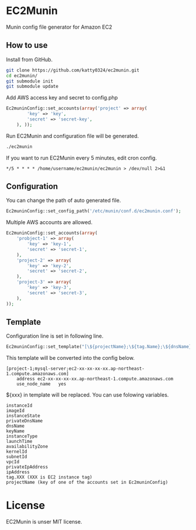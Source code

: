 # EC2Munin

Munin config file generator for Amazon EC2

## How to use

Install from GitHub.

```bash
git clone https://github.com/katty0324/ec2munin.git
cd ec2munin/
git submodule init
git submodule update
```

Add AWS access key and secret to config.php

```php
Ec2muninConfig::set_accounts(array('project' => array(
		'key' => 'key',
		'secret' => 'secret-key',
	), ));
```

Run EC2Munin and configuration file will be generated.

```bash
./ec2munin
```

If you want to run EC2Munin every 5 minutes, edit cron config.

```
*/5 * * * * /home/username/ec2munin/ec2munin > /dev/null 2>&1
```

## Configuration

You can change the path of auto generated file.

```php
Ec2muninConfig::set_config_path('/etc/munin/conf.d/ec2munin.conf');
```

Multiple AWS accounts are allowed.

```php
Ec2muninConfig::set_accounts(array(
    'probject-1' => array(
        'key' => 'key-1',
        'secret' => 'secret-1',
    ),
    'project-2' => array(
        'key' => 'key-2',
        'secret' => 'secret-2',
    ),
    'project-3' => array(
        'key' => 'key-3',
        'secret' => 'secret-3',
    ),
));

```

## Template

Configuration line is set in following line. 

```php
Ec2muninConfig::set_template("[\${projectName};\${tag.Name};\${dnsName}]\n\taddress\t\${dnsName}\n\tuse_node_name\tyes");
```

This template will be converted into the config below.

```
[project-1;mysql-server;ec2-xx-xx-xx-xx.ap-northeast-1.compute.amazonaws.com]
	address	ec2-xx-xx-xx-xx.ap-northeast-1.compute.amazonaws.com
	use_node_name	yes
```

${xxx} in template will be replaced. You can use folowing variables. 

```
instanceId
imageId
instanceState
privateDnsName
dnsName
keyName
instanceType
launchTime
availabilityZone
kernelId
subnetId
vpcId
privateIpAddress
ipAddress
tag.XXX (XXX is EC2 instance tag)
projectName (key of one of the accounts set in Ec2muninConfig)
```

# License

EC2Munin is unser MIT license.

